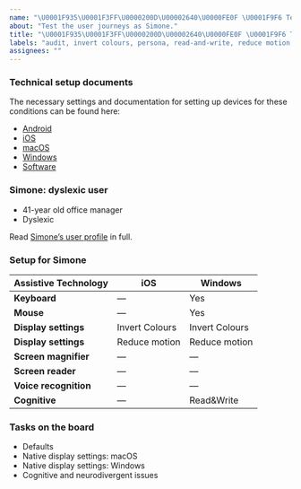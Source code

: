 ```yaml
---
name: "\U0001F935\U0001F3FF\U0000200D\U00002640\U0000FE0F \U0001F9F6 Test as Simone"
about: "Test the user journeys as Simone."
title: "\U0001F935\U0001F3FF\U0000200D\U00002640\U0000FE0F \U0001F9F6 Test as Simone"
labels: "audit, invert colours, persona, read-and-write, reduce motion, settings, simone, user journey"
assignees: ""
---
```

### Technical setup documents

The necessary settings and documentation for setting up devices for these conditions can be found here:

- [Android](../blob/main/docs/ANDROID.md)
- [iOS](../blob/main/docs/IOS.md)
- [macOS](../blob/main/docs/MACOS.md)
- [Windows](../blob/main/docs/WINDOWS.md)
- [Software](../blob/main/docs/SOFTWARE.md)

### Simone: dyslexic user

- 41-year old office manager
- Dyslexic

Read [Simone’s user profile](../blob/main/personas/SIMONE.md) in full.

### Setup for Simone

| Assistive Technology  | iOS            | Windows        |
| --------------------- | -------------- | -------------- |
| **Keyboard**          | —              | Yes            |
| **Mouse**             | —              | Yes            |
| **Display settings**  | Invert Colours | Invert Colours |
| **Display settings**  | Reduce motion  | Reduce motion  |
| **Screen magnifier**  | —              | —              |
| **Screen reader**     | —              | —              |
| **Voice recognition** | —              | —              |
| **Cognitive**         | —              | Read&Write     |

### Tasks on the board

- Defaults
- Native display settings: macOS
- Native display settings: Windows
- Cognitive and neurodivergent issues
